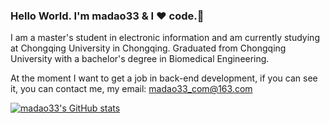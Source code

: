 ### Hello World. I'm madao33 & I ❤️ code.👋

I am a master's student in electronic information and am currently studying at Chongqing University in Chongqing. Graduated from Chongqing University with a bachelor's degree in Biomedical Engineering.

At the moment I want to get a job in back-end development, if you can see it, you can contact me, my email: <madao33_com@163.com>

[![madao33's GitHub stats](https://github-readme-stats.vercel.app/api?username=madao33)](https://github.com/anuraghazra/github-readme-stats)


